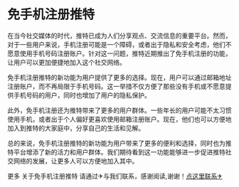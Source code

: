 # 免手机注册推特

在当今社交媒体的时代，推特已成为人们分享观点、交流信息的重要平台。然而，对于一些用户来说，手机注册可能是一个障碍，或者出于隐私和安全考虑，他们不愿意使用手机号码注册账户。针对这一问题，推特近期推出了免手机注册的功能，让用户可以更加便捷地加入这个社交网络。

免手机注册推特的新功能为用户提供了更多的选择。现在，用户可以通过邮箱地址注册账户，而不再局限于手机号码。这一举措不仅方便了那些没有手机或不愿意提供手机号码的用户，同时也增加了用户的隐私保护。

此外，免手机注册还为推特带来了更多的用户群体。一些年长的用户可能不太习惯使用手机，或者出于个人偏好更喜欢使用邮箱注册账户。现在，他们也可以方便地加入到推特的大家庭中，分享自己的生活和见解。

总的来说，免手机注册推特的新功能为用户带来了更多的便利和选择，同时也为推特平台增添了新的活力和用户群体。我们期待看到这一功能能够进一步促进推特社交网络的发展，让更多人可以方便地加入其中。

更多 关于免手机注册推特 请通过✈与我们联系，感谢阅读,谢谢！[点这里联系✈](https://d.k02.cc)